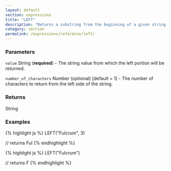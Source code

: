 ```yaml
---
layout: default
section: expressions
title: "LEFT"
description: "Returns a substring from the beginning of a given string."
category: section
permalink: /expressions/reference/left/
---
```


### Parameters

`value` String (__required__) - The string value from which the left portion will be returned.

`number_of_characters` Number (optional)  [default = 1] - The number of characters to return from the left side of the string.

### Returns

String

### Examples

{% highlight js %}
LEFT("Fulcrum", 3)

// returns Ful
{% endhighlight %}


{% highlight js %}
LEFT("Fulcrum")

// returns F
{% endhighlight %}
